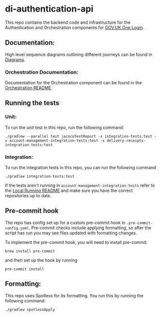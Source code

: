 # di-authentication-api

This repo contains the backend code and infrastructure for the Authentication and Orchestration components for [GOV.UK One Login](https://sign-in.service.gov.uk/).

## Documentation:

High level sequence diagrams outlining different journeys can be found in [Diagrams](./docs/diagrams).

### Orchestration Documentation:

Documentation for the Orchestration component can be found in the [Orchestration README](./docs/orchestration/README.md).

## Running the tests

### Unit:

To run the unit test in this repo, run the following command:

```shell script
./gradlew --parallel test jacocoTestReport -x integration-tests:test -x account-management-integration-tests:test -x delivery-receipts-integration-tests:test
```

### Integration:

To run the integration tests in this repo, you can run the following command

```shell script
./gradlew integration-tests:test
```

If the tests aren't running in `account-management-integration-tests` refer to the [Local Running README](./local-running/README.md) and make sure
you have the correct repositories up to date.

## Pre-commit hook

The repo has config set up for a custom pre-commit hook in `.pre-commit-config.yaml`.
Pre-commit checks include applying formatting, so after the script has run you may see files updated with formatting changes.

To implement the pre-commit hook, you will need to install pre-commit:

```shell script
brew install pre-commit
```

and then set up the hook by running

```shell script
pre-commit install
```

## Formatting:

This repo uses Spotless for its formatting. You run this by running the following command:

```shell
./gradlew spotlessApply
```
